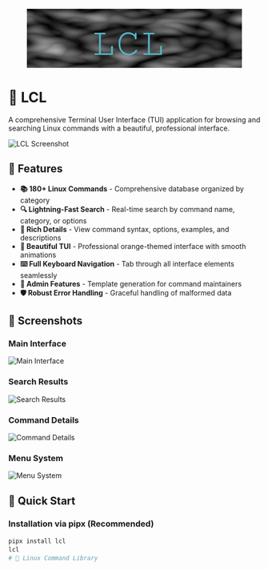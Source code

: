 <p align="center">
  <img src="./media/LCB.png" alt="LCL Banner" />
</p>

# 🐧 LCL

A comprehensive Terminal User Interface (TUI) application for browsing and searching Linux commands with a beautiful, professional interface.

![LCL Screenshot](screenshots/main-interface.png)

## 🌟 Features

- **📚 180+ Linux Commands** - Comprehensive database organized by category
- **🔍 Lightning-Fast Search** - Real-time search by command name, category, or options  
- **📖 Rich Details** - View command syntax, options, examples, and descriptions
- **🎨 Beautiful TUI** - Professional orange-themed interface with smooth animations
- **⌨️ Full Keyboard Navigation** - Tab through all interface elements seamlessly
- **👑 Admin Features** - Template generation for command maintainers
- **🛡️ Robust Error Handling** - Graceful handling of malformed data

## 📸 Screenshots

### Main Interface
![Main Interface](screenshots/main-interface.png)

### Search Results
![Search Results](screenshots/search-results.png)

### Command Details
![Command Details](screenshots/command-details.png)

### Menu System
![Menu System](screenshots/menu-system.png)

## 🚀 Quick Start

### Installation via pipx (Recommended)
```bash
pipx install lcl
lcl
# 🐧 Linux Command Library

